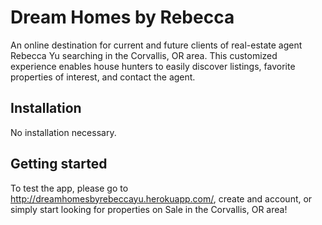 # Dream Homes by Rebecca

An online destination for current and future clients of real-estate agent Rebecca Yu searching in the Corvallis, OR area. This customized experience enables house hunters to easily discover listings, favorite properties of interest, and contact the agent.

## Installation

No installation necessary.

## Getting started

To test the app, please go to http://dreamhomesbyrebeccayu.herokuapp.com/, create and account, or simply start looking for properties on Sale in the Corvallis, OR area!
